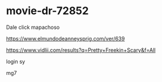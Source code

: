 # movie-dr-72852

Dale click mapachoso

https://www.elmundodeanneysprig.com/ver/639

https://www.vidlii.com/results?q=Pretty+Freekin+Scary&f=All





















login sy

mg7


